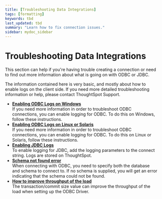 ```yaml
---
title: [Troubleshooting Data Integrations]
tags: [formatting]
keywords: tbd
last_updated: tbd
summary: "Learn how to fix connection issues."
sidebar: mydoc_sidebar
---
```

# Troubleshooting Data Integrations

This section can help if you're having trouble creating a connection or need to find out more information about what is going on with ODBC or JDBC.

The information contained here is very basic, and mostly about how to enable logs on the client side. If you need more detailed troubleshooting information or help, please contact ThoughtSpot Support.

-   **[Enabling ODBC Logs on Windows](../../data_integration/troubleshooting/troubleshooting_ODBC.html)**  
If you need more information in order to troubleshoot ODBC connections, you can enable logging for ODBC. To do this on Windows, follow these instructions.
-   **[Enabling ODBC Logs on Linux or Solaris](../../data_integration/troubleshooting/enable_ODBC_log_linux.html)**  
If you need more information in order to troubleshoot ODBC connections, you can enable logging for ODBC. To do this on Linux or Solaris, follow these instructions.
-   **[Enabling JDBC Logs](../../data_integration/troubleshooting/JDBC_logging.html)**  
To enable logging for JDBC, add the logging parameters to the connect string. Logs are stored on ThoughtSpot.
-   **[Schema not found error](../../data_integration/troubleshooting/schema_not_found.html)**  
When connecting with ODBC, you need to specify both the database and schema to connect to. If no schema is supplied, you will get an error indicating that the schema could not be found.
-   **[How to improve throughput of the load](../../data_integration/troubleshooting/how_to_improve_throughput_of_the_load.html)**  
The transaction/commit size value can improve the throughput of the load when setting up the ODBC Driver.
